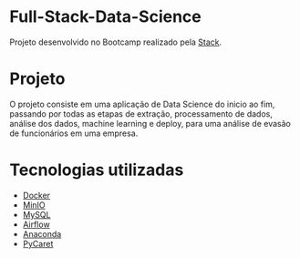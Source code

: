 # Full-Stack-Data-Science
Projeto desenvolvido no Bootcamp realizado pela [Stack](https://www.youtube.com/c/Stack_tecnologias/).

# Projeto
O projeto consiste em uma aplicação de Data Science do inicio ao fim, passando por todas as etapas de extração, processamento de dados, análise dos dados, machine learning e deploy, para uma análise de evasão de funcionários em uma empresa.

# Tecnologias utilizadas
* [Docker](https://www.docker.com)
* [MinIO](https://min.io)
* [MySQL](https://www.mysql.com)
* [Airflow](https://airflow.apache.org)
* [Anaconda](https://www.anaconda.com)
* [PyCaret](https://pycaret.org)
